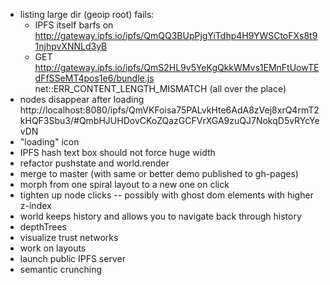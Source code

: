 - listing large dir (geoip root) fails:
  - IPFS itself barfs on http://gateway.ipfs.io/ipfs/QmQQ3BUpPjgYiTdhp4H9YWSCtoFXs8t91njhpvXNNLd3yB
  - GET http://gateway.ipfs.io/ipfs/QmS2HL9v5YeKgQkkWMvs1EMnFtUowTEdFfSSeMT4pos1e6/bundle.js net::ERR_CONTENT_LENGTH_MISMATCH (all over the place)
- nodes disappear after loading http://localhost:8080/ipfs/QmVKFoisa75PALvkHte6AdA8zVej8xrQ4rmT2kHQF3Sbu3/#QmbHJUHDovCKoZQazGCFVrXGA9zuQJ7NokqD5vRYcYevDN
- "loading" icon
- IPFS hash text box should not force huge width
- refactor pushstate and world.render
- merge to master (with same or better demo published to gh-pages)
- morph from one spiral layout to a new one on click
- tighten up node clicks -- possibly with ghost dom elements with higher z-index
- world keeps history and allows you to navigate back through history
- depthTrees
- visualize trust networks
- work on layouts
- launch public IPFS server
- semantic crunching

